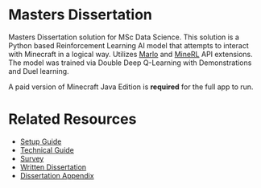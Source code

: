 # Masters Dissertation

Masters Dissertation solution for MSc Data Science. This solution is a Python based Reinforcement Learning AI model that attempts to interact with Minecraft in a logical way. Utilizes [Marlo](https://www.microsoft.com/en-us/research/project/project-malmo/) and [MineRL](https://minerl.io/) API extensions. The model was trained via Double Deep Q-Learning with Demonstrations and Duel learning.


A paid version of Minecraft Java Edition is **required** for the full app to run. 

# Related Resources

-   [Setup Guide](https://drive.google.com/file/d/1Le96w1vNPRQeoIq8YkyL5jkdjWf-udod/view?usp=sharing)
-   [Technical Guide](https://drive.google.com/file/d/1d8OCmwOgMVmsY4_xZQVpUqcOUbud2MS5/view?usp=sharing)
-   [Survey](https://docs.google.com/document/d/1nngDeYWQa4aYQN7JRRLBReXDDKDf_hl6QmOwp463RyY/edit?usp=sharing)
-   [Written Dissertation](https://drive.google.com/file/d/1u3k_lAmC6r8y0WSwl0KnaWHQGcQ3L9jV/view?usp=sharing)
-   [Dissertation Appendix](https://drive.google.com/file/d/1v8UgM26VWuWMyNgjX-YEccg4MjXcy-3N/view?usp=sharing)
